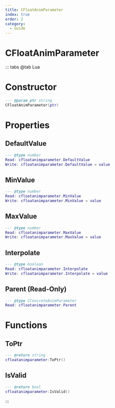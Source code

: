 ```yaml
---
title: CFloatAnimParameter
index: true
order: 2
category:
  - Guide
---
```


# CFloatAnimParameter

::: tabs
@tab Lua
# Constructor
```lua
--- @param ptr string
CFloatAnimParameter(ptr)
```
# Properties
## DefaultValue 
```lua
--- @type number
Read: cfloatanimparameter.DefaultValue
Write: cfloatanimparameter.DefaultValue = value
```
## MinValue 
```lua
--- @type number
Read: cfloatanimparameter.MinValue
Write: cfloatanimparameter.MinValue = value
```
## MaxValue 
```lua
--- @type number
Read: cfloatanimparameter.MaxValue
Write: cfloatanimparameter.MaxValue = value
```
## Interpolate 
```lua
--- @type boolean
Read: cfloatanimparameter.Interpolate
Write: cfloatanimparameter.Interpolate = value
```
## Parent (Read-Only)
```lua
--- @type CConcreteAnimParameter
Read: cfloatanimparameter.Parent
```
# Functions
## ToPtr
```lua
--- @return string
cfloatanimparameter:ToPtr()
```
## IsValid
```lua
--- @return bool
cfloatanimparameter:IsValid()
```

:::